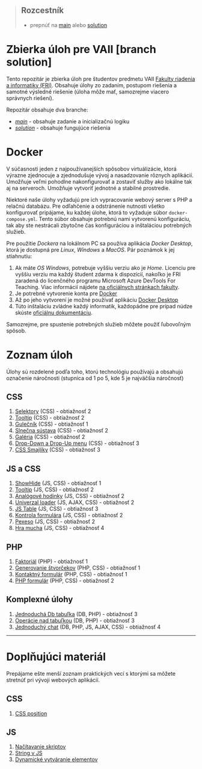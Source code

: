> ## Rozcestník
> - prepnúť na [main](/../../tree/main) alebo [solution](/../../tree/solution)

# Zbierka úloh pre VAII [branch solution]
Tento repozitár je zbierka úloh pre študentov predmetu VAII [Fakulty riadenia a informatiky (FRI)](https://www.fri.uniza.sk/). Obsahuje úlohy zo zadaním, postupom riešenia a samotné výsledné riešenie (úloha môže mať, samozrejme viacero správnych 
riešení).

Repozitár obsahuje dva branche:
- [_main_](/../../tree/main) - obsahuje zadanie a inicializačnú logiku
- [_solution_](/../../tree/solution) - obsahuje fungujúce riešenia

# Docker
V súčasnosti jeden z najpoužívanejších spôsobov virtuálizácie, ktorá výrazne zjednocuje a zjednodušuje vývoj a nasadzovanie rôznych aplikácií. Umožňuje veľmi pohodlne nakonfigurovať a zostaviť služby ako lokálne tak aj na serveroch. Umožňuje vytvoriť jednotné a stabilné prostredie.

Niektoré naše úlohy vyžadujú pre ich vypracovanie webový server s PHP a relačnú databázu. Pre odľahčenie a odstránenie nutnosti všetko konfigurovať pripájame, ku každej úlohe, ktorá to vyžaduje súbor `docker-compose.yml`. Tento súbor obsahuje potrebnú nami vytvorenú konfiguráciu, tak aby ste nestrácali zbytočne čas konfiguráciou a inštaláciou potrebných služieb.

Pre použitie _Dockera_ na lokálnom PC sa používa aplikácia _Docker Desktop_, ktorá je dostupná pre _Linux_, _Windows_ a _MacOS_. Pár poznámok k jej stiahnutiu:

1.  Ak máte _OS Windows_, potrebuje vyššiu verziu ako je _Home_. Licenciu pre vyššiu verziu ma každý študent zdarma k 
    dispozícií, nakoľko je FRI zaradená do licenčného programu Microsoft Azure DevTools For Teaching. Viac informácií nájdete
    [na oficiálnych stránkach fakulty](https://www.fri.uniza.sk/stranka/softver-a-internet).
2.  Je potrebné vytvorenie konta pre [Docker](https://www.docker.com/)
3.  Až po jeho vytvorení je možné používať aplikáciu [Docker Desktop](https://www.docker.com/products/docker-desktop)
4.  Túto inštaláciu zvládne každý informatik, každopádne pre prípad núdze skúste [oficiálnu dokumentáciu](https://docs.docker.com/desktop/).

Samozrejme, pre spustenie potrebných služieb môžete použiť ľubovoľným spôsob.

# Zoznam úloh

Úlohy sú rozdelené podľa toho, ktorú technológiu používajú a obsahujú označenie náročnosti (stupnica od 1 po 5, kde 5 je najväčšia náročnosť)

## CSS
1. [Selektory](css/selektory/zadanie.md) (CSS) - obtiažnosť 2
1. [Tooltip](css/tooltip-css/zadanie.md) (CSS) - obtiažnosť 2
1. [Gulečník](css/css-lopticka/zadanie.md) (CSS) - obtiažnosť 1
1. [Slnečna sústava](css/css-planety/zadanie.md) (CSS) - obtiažnosť 2
1. [Galéria](css/galeria/zadanie.md) (CSS) - obtiažnosť 2
1. [Drop-Down a Drop-Up menu](css/dropdownmenu/zadanie.md) (CSS) - obtiažnosť 3
1. [CSS Smajlíky](css/css-smajliky/zadanie.md) (CSS) - obtiažnosť 3
   
## JS a CSS
1. [ShowHide](js-a-css/showhide/zadanie.md) (JS, CSS) - obtiažnosť 1
1. [Tooltip](js-a-css/tooltip-js/zadanie.md) (JS, CSS) - obtiažnosť 2
1. [Analógové hodinky](js-a-css/analog-clock/zadanie.md) (JS, CSS) - obtiažnosť 2
1. [Univerzal loader](js-a-css/univerzal-loader/zadanie.md) (JS, AJAX, CSS) - obtiažnosť 2
1. [JS Table](js-a-css/jstable/zadanie.md) (JS, CSS) - obtiažnosť 3
1. [Kontrola formulára](js-a-css/form-check/zadanie.md) (JS, CSS) - obtiažnosť 2
1. [Pexeso](js-a-css/pexeso/zadanie.md) (JS, CSS) - obtiažnosť 2
1. [Hra mucha](js-a-css/fly/zadanie.md) (JS, CSS) - obtiažnosť 4

## PHP
1. [Faktoriál](php/faktorial-php/zadanie.md) (PHP) - obtiažnosť 1
1. [Generovanie štvorčekov](php/generovanie-stvorcekov/zadanie.md) (PHP, CSS) - obtiažnosť 1
1. [Kontaktný formulár](php/contact-form/zadanie.md) (PHP, CSS) - obtiažnosť 1 
1. [PHP formulár](php/php-form/zadanie.md) (PHP, CSS) - obtiažnosť 2 

## Komplexné úlohy
1. [Jednoduchá Db tabuľka](php/dbtable/zadanie.md) (DB, PHP) - obtiažnosť 3
1. [Operácie nad tabuľkou](php/crud/zadanie.md) (DB, PHP) - obtiažnosť 3
1. [Jednoduchý chat](php/simple-chat/zadanie.md) (DB, PHP, JS, AJAX, CSS) - obtiažnosť 4

___

# Doplňujúci materiál
Prepájame ešte menší zoznam praktických vecí s ktorými sa môžete stretnúť pri vývoji webových aplikácií.

## CSS
1. [CSS position](common/css-position.md)

## JS
1. [Načítavanie skriptov](common/js-onload.md)
1. [String v JS](common/js-praca-zo-stringom.md)
1. [Dynamické vytváranie elementov](common/js-dynamicke-vytvaranie-elementov.md)




